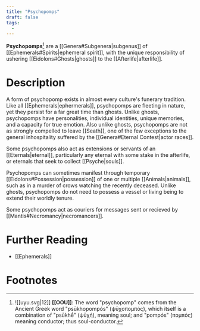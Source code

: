 ```yaml
---
title: "Psychopomps"
draft: false
tags:
  - 
---
```


**Psychopomps**[^pomp] are a [[Genera#Subgenera|subgenus]] of [[Ephemerals#Spirits|ephemeral spirit]], with the unique responsibility of ushering [[Eidolons#Ghosts|ghosts]] to the [[Afterlife|afterlife]].

# Description
A form of psychopomp exists in almost every culture's funerary tradition. Like all [[Ephemerals|ephermerals]], psychopomps are fleeting in nature, yet they persist for a far great time than ghosts. Unlike ghosts, psychopomps have personalities, individual identities, unique memories, and a capacity for  true emotion. Also unlike ghosts, psychopomps are not as strongly compelled to leave [[Seath]], one of the few exceptions to the general inhospitality suffered by the [[Genera#Eternal Contest|actor races]].

Some psychopomps also act as extensions or servants of an [[Eternals|eternal]], particularly any eternal with some stake in the afterlife, or eternals that seek to collect [[Psyche|souls]].

Psychopomps can sometimes manifest through temporary [[Eidolons#Possession|possession]] of one or multiple [[Animals|animals]], such as in a murder of crows watching the recently deceased. Unlike ghosts, psychopomps do not need to possess a vessel or living being to extend their worldly tenure.

Some psychopomps act as couriers for messages sent or recieved by [[Mantis#Necromancy|necromancers]].

# Further Reading
- [[Ephemerals]]

# Footnotes
[^pomp]:![[uyu.svg|12]] **[[OOU]]**: The word "psychopomp" comes from the Ancient Greek word "psūkhopompós" (ψῡχοπομπός), which itself is a combination of "psūkhḗ" (ψῡχή), meaning soul; and "pompós" (πομπός) meaning conductor; thus soul-conductor.